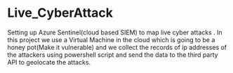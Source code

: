 # Live_CyberAttack
Setting up Azure Sentinel(cloud based SIEM) to map live cyber attacks . In this project we use a Virtual Machine in the cloud which is going to be a honey pot(Make it vulnerable) and we collect the records of ip addresses of the attackers using powershell script and send the data to the third party API to geolocate the attacks.
